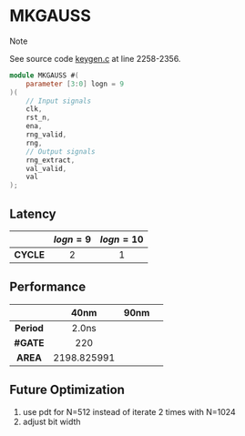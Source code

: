 # MKGAUSS

> [!NOTE]  
> See source code [keygen.c](/software/keygen.c#L2258) at line 2258-2356.


``` verilog
module MKGAUSS #(
    parameter [3:0] logn = 9
)( 
    // Input signals
    clk,
    rst_n,
    ena,
    rng_valid,
    rng,
    // Output signals
    rng_extract,
    val_valid,
    val
);
```

## Latency
|           | $logn=9$  | $logn=10$ |
|:---:      |:---:      |:---:      |
| **CYCLE** | 2         | 1         |

## Performance
|               | 40nm          | 90nm  |       |
|:---:          |:---:          |:---:  |:---:  |
| **Period**    | 2.0ns         |       |       |
| **#GATE**     | 220           |       |       |
| **AREA**      | 2198.825991   |       |       |

## Future Optimization
1. use pdt for N=512 instead of iterate 2 times with N=1024
2. adjust bit width